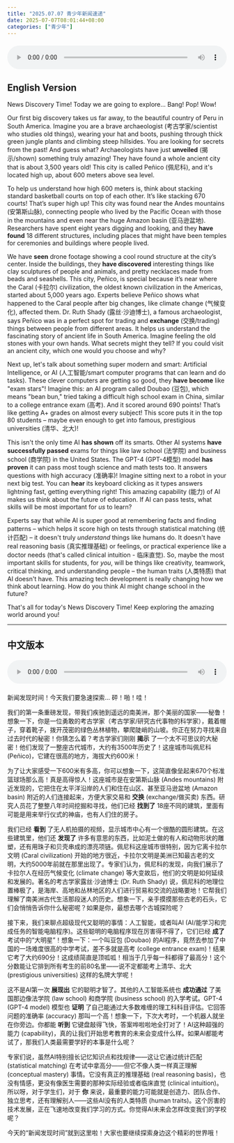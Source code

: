 ```yaml
---
title: "2025.07.07 青少年新闻速递"
date: 2025-07-07T08:01:44+08:00
categories: ["青少年"]
---
```

<audio controls style="width: 100%; max-width: 900px; margin: 1.5em 0; display: block;">
  <source src="/mp3/teen_news/20250707.en.mp3" type="audio/mpeg">
</audio>

## English Version

News Discovery Time! Today we are going to explore... Bang! Pop! Wow!

Our first big discovery takes us far away, to the beautiful country of Peru in South America. Imagine you are a brave archaeologist (考古学家/scientist who studies old things), wearing your hat and boots, pushing through thick green jungle plants and climbing steep hillsides. You are looking for secrets from the past! And guess what? Archaeologists have just **unveiled** (揭示/shown) something truly amazing! They have found a whole ancient city that is about 3,500 years old! This city is called Peñico (佩尼科), and it's located high up, about 600 meters above sea level.

To help us understand how high 600 meters is, think about stacking standard basketball courts on top of each other. It’s like stacking 670 courts! That’s super high up! This city was found near the Andes mountains (安第斯山脉), connecting people who lived by the Pacific Ocean with those in the mountains and even near the huge Amazon basin (亚马逊盆地). Researchers have spent eight years digging and looking, and they **have found** 18 different structures, including places that might have been temples for ceremonies and buildings where people lived.

We have **seen** drone footage showing a cool round structure at the city’s center. Inside the buildings, they **have discovered** interesting things like clay sculptures of people and animals, and pretty necklaces made from beads and seashells. This city, Peñico, is special because it’s near where the Caral (卡拉尔) civilization, the oldest known civilization in the Americas, started about 5,000 years ago. Experts believe Peñico shows what happened to the Caral people after big changes, like climate change (气候变化), affected them. Dr. Ruth Shady (露丝·沙迪博士), a famous archaeologist, says Peñico was in a perfect spot for trading and **exchange** (交换/trading) things between people from different areas. It helps us understand the fascinating story of ancient life in South America. Imagine feeling the old stones with your own hands. What secrets might they tell? If you could visit an ancient city, which one would you choose and why?

Next up, let's talk about something super modern and smart: Artificial Intelligence, or AI (人工智能/smart computer programs that can learn and do tasks). These clever computers are getting so good, they **have become** like "exam stars"! Imagine this: an AI program called Doubao (豆包), which means "bean bun," tried taking a difficult high school exam in China, similar to a college entrance exam (高考). And it scored around 690 points! That’s like getting A+ grades on almost every subject! This score puts it in the top 80 students – maybe even enough to get into famous, prestigious universities (清华、北大)!

This isn't the only time AI **has shown** off its smarts. Other AI systems **have successfully passed** exams for things like law school (法学院) and business school (商学院) in the United States. The GPT-4 (GPT-4模型) model **has proven** it can pass most tough science and math tests too. It answers questions with high accuracy (准确率)! Imagine sitting next to a robot in your next big test. You can **hear** its keyboard clicking as it types answers lightning fast, getting everything right! This amazing capability (能力) of AI makes us think about the future of education. If AI can pass tests, what skills will be most important for *us* to learn?

Experts say that while AI is super good at remembering facts and finding patterns – which helps it score high on tests through statistical matching (统计匹配) – it doesn't truly *understand* things like humans do. It doesn't have real reasoning basis (真实推理基础) or feelings, or practical experience like a doctor needs (that's called clinical intuition - 临床直觉). So, maybe the most important skills for students, for *you*, will be things like creativity, teamwork, critical thinking, and understanding people – the human traits (人类特质) that AI doesn't have. This amazing tech development is really changing how we think about learning. How do you think AI might change school in the future?

That's all for today's News Discovery Time! Keep exploring the amazing world around you!

---

## 中文版本

<audio controls style="width: 100%; max-width: 900px; margin: 1.5em 0; display: block;">
  <source src="/mp3/teen_news/20250707.cn.mp3" type="audio/mpeg">
</audio>

新闻发现时间！今天我们要急速探索... 砰！啪！哇！

我们的第一条重磅发现，带我们疾驰到遥远的南美洲，那个美丽的国家——秘鲁！想象一下，你是一位勇敢的考古学家（考古学家/研究古代事物的科学家），戴着帽子，穿着靴子，拨开茂密的绿色丛林植物，攀爬陡峭的山坡。你正在努力寻找来自过去时代的秘密！你猜怎么着？考古学家们刚刚 **揭示** 了一个太不可思议的大秘密！他们发现了一整座古代城市，大约有3500年历史了！这座城市叫佩尼科 (Peñico)，它建在很高的地方，海拔大约600米！

为了让大家感受一下600米有多高，你可以想象一下，这简直像垒起来670个标准篮球场那么高！真是高得惊人！这座城市是在安第斯山脉 (Andes mountains) 附近发现的，它把住在太平洋沿岸的人们和住在山区、甚至亚马逊盆地 (Amazon basin) 附近的人们连接起来，方便大家交易和 **交换** (exchange/做买卖) 东西。研究人员花了整整八年时间挖掘和寻找，他们已经 **找到了** 18座不同的建筑，里面有可能是用来举行仪式的神庙，也有人们住的房子。

我们已经 **看到** 了无人机拍摄的视频，显示城市中心有一个很酷的圆形建筑。在这些建筑里，他们还 **发现了** 许多有意思的东西，比如泥土做的有人和动物形状的雕塑，还有用珠子和贝壳串成的漂亮项链。佩尼科这座城市很特别，因为它离卡拉尔文明 (Caral civilization) 开始的地方很近，卡拉尔文明是美洲已知最古老的文明，大约5000年前就在那里出现了。专家们认为，佩尼科的发现，向我们展示了卡拉尔人在经历气候变化 (climate change) 等大变故后，他们的文明是如何延续和发展的。著名的考古学家露丝·沙迪博士 (Dr. Ruth Shady) 说，佩尼科的地理位置棒极了，是海岸、高地和丛林地区的人们进行贸易和交流的战略要地！它帮我们理解了南美洲古代生活那段迷人的历史。想象一下，亲手摸摸那些古老的石头，它们会悄悄告诉你什么秘密呢？如果是你，最想去哪个古城探险呢？

接下来，我们来聊点超级现代又聪明的事情：人工智能，或者叫AI (AI/能学习和完成任务的智能电脑程序)。这些聪明的电脑程序现在厉害得不得了，它们已经 **成了** 考试中的“大明星”！想象一下：一个叫豆包 (Doubao) 的AI程序，竟然去参加了中国的一场难度很高的中学考试，差不多就是高考 (college entrance exam)！结果它考了大约690分！这成绩简直是顶呱呱！相当于几乎每一科都得了最高分！这个分数能让它排到所有考生的前80名里——说不定都能考上清华、北大 (prestigious universities) 这样的名牌大学呢！

这不是AI第一次 **展现出** 它的聪明才智了。其他的人工智能系统也 **成功通过** 了美国那边像法学院 (law school) 和商学院 (business school) 的入学考试。GPT-4 (GPT-4 model) 模型也 **证明** 了自己能通过大多数难缠的理工科科目评估。它回答问题的准确率 (accuracy) 那叫一个高！想象一下，下次大考时，一个机器人就坐在你旁边。你都能 **听到** 它键盘敲得飞快，答案哗啦啦地全打对了！AI这种超强的能力 (capability)，真的让我们开始思考教育的未来会变成什么样。如果AI都能考试了，那我们人类最需要学好的本事是什么呢？

专家们说，虽然AI特别擅长记忆知识点和找规律——这让它通过统计匹配 (statistical matching) 在考试中拿高分——但它不像人类一样真正理解 (conceptual mastery) 事情。它没有真正的推理基础 (real reasoning basis)，也没有情感，更没有像医生需要的那种实际经验或者临床直觉 (clinical intuition)。所以呀，对于学生们，对于 **你** 来说，最重要的能力可能就是创造力、团队合作、独立思考，还有理解别人——这些AI没有的人类特质 (human traits)。这个厉害的技术发展，正在飞速地改变我们学习的方式。你觉得AI未来会怎样改变我们的学校呢？

今天的“新闻发现时间”就到这里啦！大家也要继续探索身边这个精彩的世界哦！